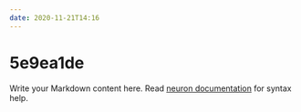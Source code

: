 ```yaml
---
date: 2020-11-21T14:16
---
```


# 5e9ea1de

Write your Markdown content here. Read [neuron documentation](https://neuron.zettel.page/2011404.html) for syntax help.

